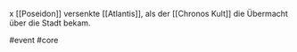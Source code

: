 x [[Poseidon]] versenkte [[Atlantis]], als der [[Chronos Kult]] die Übermacht über die Stadt bekam.

#event #core